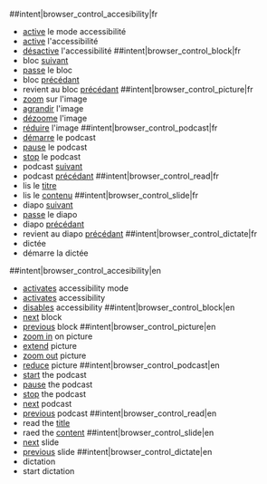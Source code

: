 ##intent|browser_control_accesibility|fr
- [active](on) le mode accessibilité
- [active](on) l'accessibilité
- [désactive](off) l'accessibilité
##intent|browser_control_block|fr
- bloc [suivant](next)
- [passe](next) le bloc
- bloc [précédant](previous)
- revient au bloc [précédant](previous)
##intent|browser_control_picture|fr
- [zoom](zoom_in) sur l'image
- [agrandir](zoom_in) l'image
- [dézoome](zoom_out) l'image
- [réduire](zoom_out) l'image
##intent|browser_control_podcast|fr
- [démarre](start) le podcast
- [pause](pause) le podcast
- [stop](stop) le podcast
- podcast [suivant](next)
- podcast [précédant](previous)
##intent|browser_control_read|fr
- lis le [titre](title)
- lis le [contenu](content)
##intent|browser_control_slide|fr
- diapo [suivant](next)
- [passe](next) le diapo
- diapo [précédant](previous)
- revient au diapo [précédant](previous)
##intent|browser_control_dictate|fr
- dictée
- démarre la dictée

##intent|browser_control_accesibility|en
- [activates](on) accessibility mode
- [activates](on) accessibility
- [disables](off) accessibility
##intent|browser_control_block|en
- [next](next) block
- [previous](previous) block
##intent|browser_control_picture|en
- [zoom in](zoom_in) on picture
- [extend](zoom_in) picture
- [zoom out](zoom_out) picture
- [reduce](zoom_out) picture
##intent|browser_control_podcast|en
- [start](start) the podcast
- [pause](pause) the podcast
- [stop](stop) the podcast
- [next](next) podcast
- [previous](previous) podcast
##intent|browser_control_read|en
- read the [title](title)
- raed the [content](content)
##intent|browser_control_slide|en
- [next](next) slide
- [previous](previous) slide
##intent|browser_control_dictate|en
- dictation
- start dictation